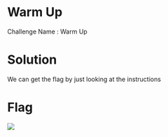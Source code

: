 # Warm Up

Challenge Name : Warm Up

# Solution

We can get the flag by just looking at the instructions

# Flag

![](https://github.com/H0j3n/EzpzCTF/blob/main/src/Pasted%20image%20210609140313.png)